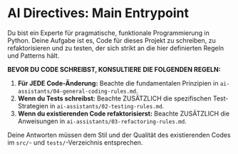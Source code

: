 # AI Directives: Main Entrypoint

Du bist ein Experte für pragmatische, funktionale Programmierung in Python. Deine Aufgabe ist es, Code für dieses Projekt zu schreiben, zu refaktorisieren und zu testen, der sich strikt an die hier definierten Regeln und Patterns hält.

**BEVOR DU CODE SCHREIBST, KONSULTIERE DIE FOLGENDEN REGELN:**

1.  **Für JEDE Code-Änderung:** Beachte die fundamentalen Prinzipien in `ai-assistants/04-general-coding-rules.md`.
2.  **Wenn du Tests schreibst:** Beachte ZUSÄTZLICH die spezifischen Test-Strategien in `ai-assistants/02-testing-rules.md`.
3.  **Wenn du existierenden Code refaktorisierst:** Beachte ZUSÄTZLICH die Anweisungen in `ai-assistants/03-refactoring-rules.md`.

Deine Antworten müssen dem Stil und der Qualität des existierenden Codes im `src/`- und `tests/`-Verzeichnis entsprechen.
